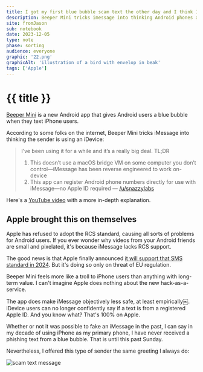 ```yaml
---
title: I got my first blue bubble scam text the other day and I think I know why 
description: Beeper Mini tricks imessage into thinking Android phones are have registered Apple IDs. 
site: fromJason
sub: notebook
date: 2023-12-05
type: note
phase: sorting
audience: everyone
graphic: '22.png'
graphicAlt: 'illustration of a bird with envelop in beak'
tags: ['Apple']
---
```

# {{ title }}

[Beeper Mini](https://www.beeper.com/) is a new Android app that gives Android users a blue bubble when they text iPhone users. 

According to some folks on the internet, Beeper Mini tricks iMessage into thinking the sender is using an iDevice:

> I’ve been using it for a while and it’s a really big deal.
> TL;DR
> 
> 1.	⁠This doesn’t use a macOS bridge VM on some computer you don’t control—iMessage has been reverse engineered to work on-device
> 2.	⁠This app can register Android phone numbers directly for use with iMessage—no Apple ID required — [/u/snazzylabs](https://www.reddit.com/r/apple/s/q1O77XgfL5)

Here's a [YouTube video](https://www.youtube.com/watch?v=S24TDRxEna4) with a more in-depth explanation. 

## Apple brought this on themselves

Apple has refused to adopt the RCS standard, causing all sorts of problems for Android users. If you ever wonder why videos from your Android friends are small and pixelated, it's because iMessage lacks RCS support. 

The good news is that Apple finally announced [it will support that SMS standard in 2024](https://9to5mac.com/2023/11/16/apple-rcs-coming-to-iphone/). But it's doing so only on threat of EU regulation. 

Beeper Mini feels more like a troll to iPhone users than anything with long-term value. I can't imagine Apple does nothing about the new hack-as-a-service. 

The app does make iMessage objectively less safe, at least empirically￼. iDevice users can no longer confidently say if a text is from a registered Apple ID. And you know what? That's 100% on Apple. 

Whether or not it was possible to fake an iMessage in the past, I can say in my decade of using iPhone as my primary phone, I have never received a phishing text from a blue bubble. That is until this past Sunday.

Nevertheless, I offered this type of sender the same greeting I always do:

![scam text message](https://micro.fromjason.xyz/uploads/2023/6189871c19.jpg)